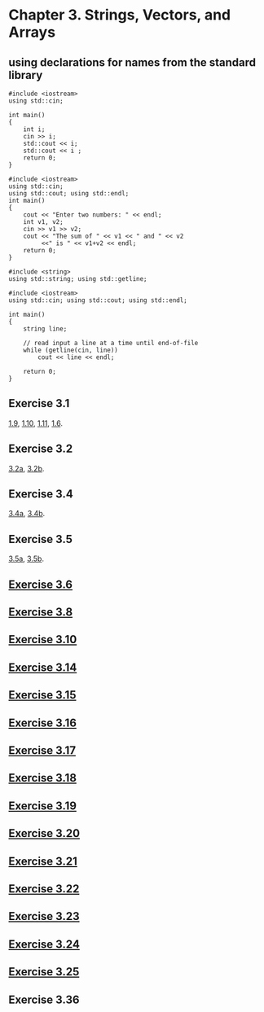 # Chapter 3. Strings, Vectors, and Arrays
## using declarations for names from the standard library
```
#include <iostream>
using std::cin;

int main()
{
    int i;
    cin >> i;
    std::cout << i;
    std::cout << i ;
    return 0;
}
```
```
#include <iostream>
using std::cin;
using std::cout; using std::endl;
int main()
{
    cout << "Enter two numbers: " << endl;
    int v1, v2;
    cin >> v1 >> v2;
    cout << "The sum of " << v1 << " and " << v2
         <<" is " << v1+v2 << endl;
    return 0;
}
```

```
#include <string> 
using std::string; using std::getline;

#include <iostream> 
using std::cin; using std::cout; using std::endl;

int main() 
{
	string line;

	// read input a line at a time until end-of-file
	while (getline(cin, line))
		cout << line << endl;

	return 0;
}
```


## Exercise 3.1 
[1.9](https://github.com/Yiyiya/PrimerCPP/blob/master/Chapter03/1_9.cpp), 
[1.10](https://github.com/Yiyiya/PrimerCPP/blob/master/Chapter03/1_10.cpp),
[1.11](https://github.com/Yiyiya/PrimerCPP/blob/master/Chapter03/1_11.cpp),
[1.6](https://github.com/Yiyiya/PrimerCPP/blob/master/Chapter03/1_6.cpp).
## Exercise 3.2
[3.2a](https://github.com/Yiyiya/PrimerCPP/blob/master/Chapter03/3_02a.cpp),
[3.2b](https://github.com/Yiyiya/PrimerCPP/blob/master/Chapter03/3_02b.cpp).
## Exercise 3.4
[3.4a](https://github.com/Yiyiya/PrimerCPP/blob/master/Chapter03/3_04a.cpp),
[3.4b](https://github.com/Yiyiya/PrimerCPP/blob/master/Chapter03/3_04b.cpp).
## Exercise 3.5
[3.5a](https://github.com/Yiyiya/PrimerCPP/blob/master/Chapter03/3_05a.cpp),
[3.5b](https://github.com/Yiyiya/PrimerCPP/blob/master/Chapter03/3_05b.cpp).
## [Exercise 3.6](https://github.com/Yiyiya/PrimerCPP/blob/master/Chapter03/3_06.cpp)
## [Exercise 3.8](https://github.com/Yiyiya/PrimerCPP/blob/master/Chapter03/3_08.cpp)
## [Exercise 3.10](https://github.com/Yiyiya/PrimerCPP/blob/master/Chapter03/3_10.cpp)
## [Exercise 3.14](https://github.com/Yiyiya/PrimerCPP/blob/master/Chapter03/3_14.cpp)
## [Exercise 3.15](https://github.com/Yiyiya/PrimerCPP/blob/master/Chapter03/3_15.cpp)
## [Exercise 3.16](https://github.com/Yiyiya/PrimerCPP/blob/master/Chapter03/3_16.cpp)
## [Exercise 3.17](https://github.com/Yiyiya/PrimerCPP/blob/master/Chapter03/3_17.cpp)
## [Exercise 3.18](https://github.com/Yiyiya/PrimerCPP/blob/master/Chapter03/3_18.cpp)
## [Exercise 3.19](https://github.com/Yiyiya/PrimerCPP/blob/master/Chapter03/3_19.cpp)
## [Exercise 3.20](https://github.com/Yiyiya/PrimerCPP/blob/master/Chapter03/3_20.cpp)
## [Exercise 3.21](https://github.com/Yiyiya/PrimerCPP/blob/master/Chapter03/3_21.cpp)
## [Exercise 3.22](https://github.com/Yiyiya/PrimerCPP/blob/master/Chapter03/3_22.cpp)
## [Exercise 3.23](https://github.com/Yiyiya/PrimerCPP/blob/master/Chapter03/3_23.cpp)
## [Exercise 3.24](https://github.com/Yiyiya/PrimerCPP/blob/master/Chapter03/3_24.cpp)
## [Exercise 3.25](https://github.com/Yiyiya/PrimerCPP/blob/master/Chapter03/3_25.cpp)
## Exercise 3.36
